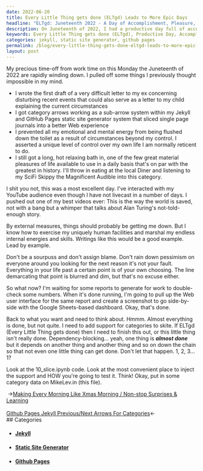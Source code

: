 ```yaml
---
date: 2022-06-20
title: Every Little Thing gets done (ELTgd) Leads to More Epic Days
headline: "ELTgd: Juneteenth 2022 - A Day of Accomplishment, Pleasure, and Self-Realization."
description: On Juneteenth of 2022, I had a productive day full of accomplishment and pleasure. I wrote a difficult letter to my ex, created a sub-arrow system for my Jekyll and GitHub Pages static site generator, enjoyed a hot bath and a meal at the local diner, interacted with my YouTube audience, and created one of my best videos ever. I was reminded that life is what we make of it, and that everything after a certain point is of my own choosing.
keywords: Every Little Thing gets done (ELTgd), Productive Day, Accomplishment, Pleasure, Difficult Letter, Ex, Sub-arrow System, Jekyll, GitHub Pages, Static Site Generator, Hot Bath, Meal, Local Diner, YouTube Audience, Video, Life, Choices, Impossible
categories: jekyll, static site generator, github pages
permalink: /blog/every-little-thing-gets-done-eltgd-leads-to-more-epic-days/
layout: post
---
```



My precious time-off from work time on this Monday the Juneteenth of 2022 are
rapidly winding down. I pulled off some things I previously thought impossible
in my mind.

- I wrote the first draft of a very difficult letter to my ex concerning
  disturbing recent events that could also serve as a letter to my child
  explaining the current circumstances
- I got category arrows working as a sub-arrow system within my Jekyll and
  GitHub Pages static site generator system that sliced single page journals
  into a better Web experience
- I prevented all my emotional and mental energy from being flushed down the
  toilet as a result of circumstances beyond my control. I asserted a unique
  level of control over my own life I am normally reticent to do.
- I still got a long, hot relaxing bath in, one of the few great material
  pleasures of life available to use in a daily basis that's on par with the
  greatest in history. I'll throw in eating at the local Diner and listening to
  my SciFi Skippy the Magnificent Audible into this category.

I shit you not, this was a most excellent day. I've interacted with my YouTube
audience even though I have not livecast in a number of days. I pushed out one
of my best videos ever: This is the way the world is saved, not with a bang but
a whimper that talks about Alan Turing's not-told-enough story.

By external measures, things should probably be getting me down. But I know how
to exercise my uniquely human facilities and marshal my endless internal
energies and skills. Writings like this would be a good example. Lead by
example.

Don't be a sourpuss and don't assign blame. Don't rain down pessimism on
everyone around you looking for the next reason it's not your fault. Everything
in your life past a certain point is of your own choosing. The line demarcating
that point is blurred and dim, but that's no excuse either.

So what now? I'm waiting for some reports to generate for work to double-check
some numbers. When it's done running, I'm going to pull up the Web user
interface for the same report and create a screenshot to go side-by-side with
the Google Sheets-based dashboard. Okay, that's done.

Back to what you want and need to think about. Hmmm. Almost everything is done,
but not quite. I need to add support for categories to skite. If ELTgd (Every
Little Thing gets done) then I need to finish this out, or this little thing
isn't really done. Dependency-blocking... yeah, one thing is ***almost done***
but it depends on another thing and another thing and so on down the chain so
that not even one little thing can get done. Don't let that happen. 1, 2, 3...
1?

Look at the 10\_slice.ipynb code. Look at the most convenient place to inject
the support and HOW you're going to test it. Think! Okay, put in some category
data on MikeLev.in (this file).


<div class="post-nav"><div class="post-nav-prev"><span class="arrow">&nbsp;&rarr;</span><a href="/blog/making-every-morning-like-xmas-morning-non-stop-surprises-learning/">Making Every Morning Like Xmas Morning / Non-stop Surprises & Learning</a></div> &nbsp; <div class="post-nav-next"><a href="/blog/github-pages-jekyll-previous-next-arrows-for-categories/">Github Pages Jekyll Previous/Next Arrows For Categories</a><span class="arrow">&larr;&nbsp;</span></div></div>
## Categories

<ul>
<li><h4><a href='/jekyll/'>Jekyll</a></h4></li>
<li><h4><a href='/static-site-generator/'>Static Site Generator</a></h4></li>
<li><h4><a href='/github-pages/'>Github Pages</a></h4></li></ul>